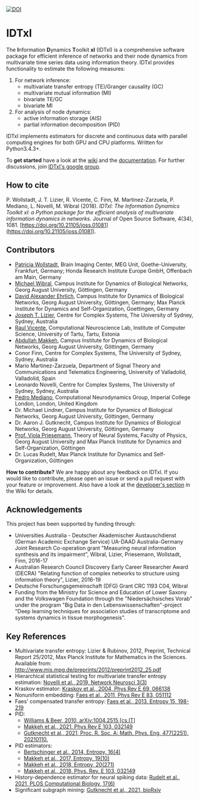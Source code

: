 [![DOI](http://joss.theoj.org/papers/10.21105/joss.01081/status.svg)](https://doi.org/10.21105/joss.01081)

# IDTxl

The **I**nformation **D**ynamics **T**oolkit **xl** (IDTxl) is a comprehensive software
package for efficient inference of networks and their node dynamics from
multivariate time series data using information theory. IDTxl provides
functionality to estimate the following measures:

1) For network inference:
    - multivariate transfer entropy (TE)/Granger causality (GC)
    - multivariate mutual information (MI)
    - bivariate TE/GC
    - bivariate MI
2) For analysis of node dynamics:
    - active information storage (AIS)
    - partial information decomposition (PID)

IDTxl implements estimators for discrete and continuous data with parallel
computing engines for both GPU and CPU platforms. Written for Python3.4.3+.

To **get started** have a look at the [wiki](https://github.com/pwollstadt/IDTxl/wiki) and the [documentation](http://pwollstadt.github.io/IDTxl/). For further discussions, join [IDTxl's google group](https://groups.google.com/forum/#!forum/idtxl).

## How to cite
P. Wollstadt, J. T. Lizier, R. Vicente, C. Finn, M. Martinez-Zarzuela, P. Mediano, L. Novelli, M. Wibral (2018). _IDTxl: The Information Dynamics Toolkit xl: a Python package for the efficient analysis of multivariate information dynamics in networks._ Journal of Open Source Software, 4(34), 1081. [https://doi.org/10.21105/joss.01081](https://doi.org/10.21105/joss.01081).

## Contributors

- [Patricia Wollstadt](http://patriciawollstadt.de/), Brain Imaging Center, MEG Unit, Goethe-University, Frankfurt, Germany; Honda Research Institute Europe GmbH, Offenbach am Main, Germany
- [Michael Wibral](http://www.uni-goettingen.de/de/datengetriebene+analyse+biologischer+netzwerke+%28wibral%29/603144.html), Campus Institute for Dynamics of Biological Networks, Georg August University, Göttingen, Germany
- [David Alexander Ehrlich](https://www.ds.mpg.de/person/106938), Campus Institute for Dynamics of Biological Networks, Georg August University, Göttingen, Germany; Max Planck Institute for Dynamics and Self-Organization, Goettingen, Germany
- [Joseph T. Lizier](http://lizier.me/joseph/), Centre for Complex Systems, The University of Sydney, Sydney, Australia
- [Raul Vicente](http://neuro.cs.ut.ee/people/), Computational Neuroscience Lab, Institute of Computer Science, University of Tartu, Tartu, Estonia
- [Abdullah Makkeh](https://abzinger.github.io/), Campus Institute for Dynamics of Biological Networks, Georg August University, Göttingen, Germany
- Conor Finn, Centre for Complex Systems, The University of Sydney, Sydney, Australia
- Mario Martinez-Zarzuela, Department of Signal Theory and Communications and Telematics Engineering, University of Valladolid, Valladolid, Spain
- Leonardo Novelli, Centre for Complex Systems, The University of Sydney, Sydney, Australia
- [Pedro Mediano](https://www.doc.ic.ac.uk/~pam213/), Computational Neurodynamics Group, Imperial College London, London, United Kingdom
- Dr. Michael Lindner, Campus Institute for Dynamics of Biological Networks, Georg August University, Göttingen, Germany
- Dr. Aaron J. Gutknecht, Campus Institute for Dynamics of Biological Networks, Georg August University, Göttingen, Germany
- [Prof. Viola Priesemann](https://www.uni-goettingen.de/de/priesemann%2C+viola%2C+dr.+-+theorie+neuronaler+systeme+(mpi-ds)/622913.html), Theory of Neural Systems, Faculty of Physics, Georg August University and Max Planck Institute for Dynamics and Self-Organization, Göttingen
- Dr. Lucas Rudelt, Max Planck Institute for Dynamics and Self-Organization, Göttingen

**How to contribute?** We are happy about any feedback on IDTxl. If you would like to contribute, please open an issue or send a pull request with your feature or improvement. Also have a look at the [developer's section](https://github.com/pwollstadt/IDTxl/wiki#developers-section) in the Wiki for details.


## Acknowledgements

This project has been supported by funding through:

- Universities Australia - Deutscher Akademischer Austauschdienst (German Academic Exchange Service) UA-DAAD Australia-Germany Joint Research Co-operation grant "Measuring neural information synthesis and its impairment", Wibral, Lizier, Priesemann, Wollstadt, Finn, 2016-17
- Australian Research Council Discovery Early Career Researcher Award (DECRA) "Relating function of complex networks to structure using information theory", Lizier, 2016-19
- Deutsche Forschungsgemeinschaft (DFG) Grant CRC 1193 C04, Wibral
- Funding from the Ministry for Science and Education of Lower Saxony and the Volkswagen Foundation through the "Niedersächsisches Vorab" under the program "Big Data in den Lebenswissenschaften"-project "Deep learning techniques for association studies of transcriptome and systems dynamics in tissue morphogenesis".

## Key References
+ Multivariate transfer entropy: Lizier & Rubinov, 2012, Preprint, Technical Report 25/2012,
Max Planck Institute for Mathematics in the Sciences. Available from:
http://www.mis.mpg.de/preprints/2012/preprint2012_25.pdf
+ Hierarchical statistical testing for multivariate transfer entropy estimation: [Novelli et al., 2019, Network Neurosci 3(3)](https://www.mitpressjournals.org/doi/full/10.1162/netn_a_00092)
+ Kraskov estimator: [Kraskov et al., 2004, Phys Rev E 69, 066138](https://journals.aps.org/pre/abstract/10.1103/PhysRevE.69.066138)
+ Nonuniform embedding: [Faes et al., 2011, Phys Rev E 83, 051112](https://journals.aps.org/pre/abstract/10.1103/PhysRevE.83.051112)
+ Faes' compensated transfer entropy: [Faes et al., 2013, Entropy 15, 198-219](https://www.mdpi.com/1099-4300/15/1/198)
+ PID:
  + [Williams & Beer, 2010, arXiv:1004.2515 [cs.IT]](http://arxiv.org/abs/1004.2515)
  + [Makkeh et al., 2021, Phys Rev E 103, 032149](https://doi.org/10.1103/PhysRevE.103.032149)
  + [Gutknecht et al., 2021, Proc. R. Soc. A: Math. Phys. Eng, 477(2251), 20210110.](https://royalsocietypublishing.org/doi/full/10.1098/rspa.2021.0110)
+ PID estimators:
  + [Bertschinger et al., 2014, Entropy, 16(4)](https://www.mdpi.com/1099-4300/16/4/2161)
  + [Makkeh et al., 2017, Entropy, 19(10)](https://www.mdpi.com/1099-4300/19/10/530)
  + [Makkeh et al., 2018, Entropy, 20(271)](https://www.mdpi.com/1099-4300/20/4/271)
  + [Makkeh et al., 2018, Phys. Rev. E 103, 032149](https://journals.aps.org/pre/abstract/10.1103/PhysRevE.103.032149)
+ History-dependence estimator for neural spiking data: [Rudelt et al., 2021, PLOS Computational Biology, 17(6)](https://journals.plos.org/ploscompbiol/article?id=10.1371/journal.pcbi.1008927)
+ Significant subgraph mining: [Gutknecht et al., 2021, bioRxiv](https://doi.org/10.1101/2021.11.03.467050)
